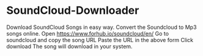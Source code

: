 # SoundCloud-Downloader
Download SoundCloud Songs in easy way. Convert the Soundcloud to Mp3 songs online.
Open https://www.forhub.io/soundcloud/en/ 
Go to soundcloud and copy the song URL
Paste the URL in the above form 
Click download
The song will download in your system. 
